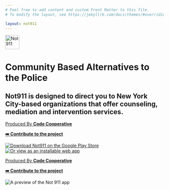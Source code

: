 ```yaml
---
# Feel free to add content and custom Front Matter to this file.
# To modify the layout, see https://jekyllrb.com/docs/themes/#overriding-theme-defaults

layout: not911
---
```


<div class='flex flex-col d:flex-row d:h-screen'>
  <div class='d:w-6/12 flex flex-col p-3 d:p-4'>
    <img
      class='d:mr-5 mb-3 d:mb-0'
      width='45'
      alt='Not 911'
      src="/assets/img/Logo.svg"
    />
    <div class="d:h-screen flex flex-col d:justify-center">
      <h1 class="leading-tight text-blue-1 mb-1 font-bold d:pr-5">
        Community Based Alternatives to the Police
      </h1>
      <h2 class="text-base text-gray-5 mb-2 d:mb-3 d:pr-5">
        Not911 is designed to direct you to New York City-based organizations that offer counseling, mediation and intervention services.
      </h2>
      <p class='text-blue-1 text-sm mb-0 d:hidden'>
        <a
          class="no-underline"
          href="https://codecooperative.org/agency">
          Produced By <b>Code Cooperative</b>
        </a>
      </p>
      <p class='text-blue-1 text-sm mb-3 d:hidden'>
        <a
          class="no-underline"
          href="https://github.com/codecooperative/project-not-911">
          <b>➡️ Contribute to the project</b>
        </a>
      </p>
      <div class='flex flex-row mb-4 d:mb-0'>
        <!-- <img
          class='mr-2'
          alt='Download Not911 on the App Store'
          src="/assets/img/app-store.svg"
        /> -->
        <a href="https://play.google.com/store/apps/details?id=nyc.not911&hl=en_US">
          <img
            class="mr-2"
            alt="Download Not911 on the Google Play Store"
            src="/assets/img/play-store.svg"
          />
        </a>
        <a href="https://not911.nyc/app">
          <img
            alt="Or view as an installable web app"
            src="/assets/img/pwa.svg"
          />
        </a>
      </div>
    </div>
    <div class="flex">
      <p class='text-blue-1 text-sm mb-4 d:mb-0 hidden d:block mr-2'>
        <a
          class="no-underline"
          href="https://codecooperative.org/agency/">
          Produced By <b>Code Cooperative</b>
        </a>
      </p>
      <p class='text-blue-1 text-sm mb-4 d:mb-0 hidden d:block'>
        <a
          class="no-underline"
          href="https://github.com/codecooperative/project-not-911">
          <b>➡️ Contribute to the project</b>
        </a>
      </p>
    </div>
  </div>
  <div class='d:w-6/12 flex justify-center bg-mint pt-4 pr-4 pl-4'>
    <img
      class="d:absolute b"
      alt="A preview of the Not 911 app"
      src="/assets/img/Phone.svg"
    />
  </div>
</div>

<!-- <ul class='hidden text-gray-4 d:mr-5'>
  <li class="font-bold">
    Safety Guides
  </li>
  <li><a>Responding to Emergency</a></li>
  <li><a>Mental Health</a></li>
  <li><a>Violence</a></li>
  <li><a>Homeless Assistance</a></li>
  <li><a>Drugs / Poisoning</a></li>
  <li><a>Noise & Nuisances</a></li>
</ul>
<ul class='hidden text-gray-4'>
  <li class="font-bold">
    Community Resources
  </li>
  <li><a>BIPOC</a></li>
  <li><a>LGBTQIA+</a></li>
  <li><a>Immigrant</a></li>
  <li><a>Substance Abuse</a></li>
  <li><a>Homeless</a></li>
  <li><a>Elderly</a></li>
</ul> -->

